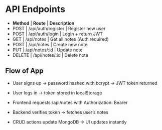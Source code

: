 # API Endpoints

- **Method** |	**Route**           |  **Description**
-  POST	     |  /api/auth/register	|  Register new user
-  POST	     |  /api/auth/login	    |  Login + return JWT
-  GET	     |  /api/notes	        |  Get all notes (Auth required)
-  POST	     |  /api/notes	        |  Create new note
-  PUT	     |  /api/notes/:id	    |  Update note
-  DELETE	 |  /api/notes/:id	    |  Delete note

## Flow of App

- User signs up → password hashed with bcrypt → JWT token returned

- User logs in → token stored in localStorage

- Frontend requests /api/notes with Authorization: Bearer <token>

- Backend verifies token → fetches user’s notes

- CRUD actions update MongoDB → UI updates instantly
